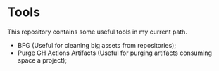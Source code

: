 # Tools

This repository contains some useful tools in my current path.

* BFG (Useful for cleaning big assets from repositories);
* Purge GH Actions Artifacts (Useful for purging artifacts consuming space a project);
